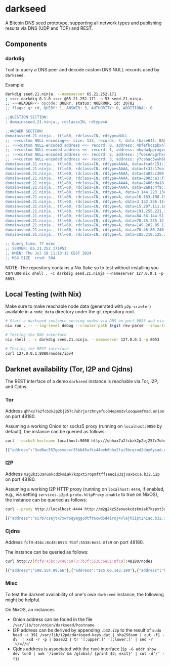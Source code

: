 # darkseed

A Bitcoin DNS seed prototype, supporting all network types and publishing results via
DNS (UDP and TCP) and REST.

## Components

### darkdig

Tool to query a DNS peer and decode custom DNS NULL records used by `darkseed`.

Example:

```bash
darkdig seed.21.ninja. --nameserver 65.21.252.171
; <<>> darkdig 0.1.0 <<>> @65.21.252.171 -p 53 seed.21.ninja.
;; ->>HEADER<<- opcode: QUERY, status: NOERROR, id: 20782
;; flags: qr rd, QUERY: 1, ANSWER: 3, AUTHORITY: 0, ADDITIONAL: 0

;;QUESTION SECTION:
; domain=seed.21.ninja., rdclass=IN, rdtype=A

;;ANSWER SECTION:
domain=seed.21.ninja., ttl=60, rdclass=IN, rdtype=NULL
;; ->>custom NULL encoding<<- size: 133, records: 4, data (base64): BADgSkKoWXhu1bfnzGpGNkkEIzSTOAgAoZ5/J2wtc1IAngBp4Dtx743NW94Xmgeyxv2f9zExg1dkC/wc2LtR+bC3iwFJfOkRvTRPeJfKkPxUV6Vw/miozV++IkwoJFU/9njzYgHHxAOAW7YP5V6BshWIuCTngs6c5OOrdvCX9kunJUoFow
;; ->>custom NULL-encoded address <<- record: 0, address: 4bfefkczpbxnln7hzrvemnsjaqrtjezybaakdht7e5wc242sacpizhid.onion
;; ->>custom NULL-encoded address <<- record: 1, address: nhqdw4pprxgvxxqxtid3frx5t73tcmmdk5sax7a43c5vd6nqw6fxpxad.onion
;; ->>custom NULL-encoded address <<- record: 2, address: jf6osen5grhxrf6ksd6fiv5fod7grkgnl67cetbierkt75ty6nra.b32.i2p
;; ->>custom NULL-encoded address <<- record: 3, address: y7cahac3wyh6kxubwikyrobe46bm5hhe4ovxn4ex6zf2ojkkawrq.b32.i2p
domain=seed.21.ninja., ttl=60, rdclass=IN, rdtype=AAAA, data=fca0:151:79ac:8992:b51e:bdc4:6ed9:41be
domain=seed.21.ninja., ttl=60, rdclass=IN, rdtype=AAAA, data=fc32:17ea:e415:c3bf:9808:149d:b5a2:c9aa
domain=seed.21.ninja., ttl=60, rdclass=IN, rdtype=AAAA, data=2a02:c206:2181:1209::1
domain=seed.21.ninja., ttl=60, rdclass=IN, rdtype=AAAA, data=2003:e3:f746:aa00:be24:11ff:fe64:c6a
domain=seed.21.ninja., ttl=60, rdclass=IN, rdtype=AAAA, data=2406:da18:9f1:f300:6d30:bf12:8a1b:873b
domain=seed.21.ninja., ttl=60, rdclass=IN, rdtype=AAAA, data=2a01:4f9:1a:ae1a::2
domain=seed.21.ninja., ttl=60, rdclass=IN, rdtype=A, data=3.144.223.134
domain=seed.21.ninja., ttl=60, rdclass=IN, rdtype=A, data=16.163.188.199
domain=seed.21.ninja., ttl=60, rdclass=IN, rdtype=A, data=3.132.226.114
domain=seed.21.ninja., ttl=60, rdclass=IN, rdtype=A, data=15.207.111.189
domain=seed.21.ninja., ttl=60, rdclass=IN, rdtype=A, data=191.255.221.37
domain=seed.21.ninja., ttl=60, rdclass=IN, rdtype=A, data=84.56.144.51
domain=seed.21.ninja., ttl=60, rdclass=IN, rdtype=A, data=70.76.245.12
domain=seed.21.ninja., ttl=60, rdclass=IN, rdtype=A, data=149.202.85.112
domain=seed.21.ninja., ttl=60, rdclass=IN, rdtype=A, data=78.46.80.246
domain=seed.21.ninja., ttl=60, rdclass=IN, rdtype=A, data=185.210.125.33

;; Query time: 77 msec
;; SERVER: 65.21.252.171#53
;; WHEN: Thu Jul 18 11:13:12 CEST 2024
;; MSG SIZE  rcvd: 504
```

NOTE: The repository contains a Nix flake so to test without installing you can use `nix
shell . -c darkdig seed.21.ninja --nameserver 127.0.0.1 -p 8053`.

## Local Testing (with Nix)

Make sure to make reachable node data (generated with `p2p-crawler`) available in a
`node_data` directory under the git repository root.

```bash
# Start a darkseed instance serving nodes via DNS on port 8053 and via REST on port 8080
nix run . -- --log-level debug --crawler-path $(git rev-parse --show-toplevel)/test_data --dns-port 8053 --rest-port 8080

# Testing the DNS interface
nix shell . -c darkdig seed.21.ninja. --nameserver 127.0.0.1 -p 8053

# Testing the REST interface
curl 127.0.0.1:8080/nodes/ipv4
```

## Darknet availability (Tor, I2P and Cjdns)

The REST interface of a demo `darkseed` instance is reachable via Tor, I2P, and Cjdns.

### Tor

Address `qhhxx7a2fcbzk2p2bj257c7uhrjorzhnyefuo34epmm3vlooqwemfmad.onion` on port 48180.

Assuming a working Onion tor socks5 proxy (running on `localhost:9050` by default), the
instance can be queried as follows:

```bash
curl --socks5-hostname localhost:9050 http://qhhxx7a2fcbzk2p2bj257c7uhrjorzhnyefuo34epmm3vlooqwemfmad.onion:48180/nodes

[{"address":"3cd6wc557gesvdcvr35bb45ofks44beh6hhy2lai5bcqrud2duy6ysad.onion"},{"address":"3.130.132.234"},...]
```

### I2P

Address `m2g2kz53anuokcdzkmiak7kzpxt5ropmftffseeqiu3zjvax6cua.b32.i2p` on port 48180.

Assuming a working I2P HTTP proxy (running on `localhost:4444`, if enabled, e.g., via
setting `services.i2pd.proto.httpProxy.enable` to true on NixOS), the instance can be
queried as follows:

```bash
curl --proxy http://localhost:4444 http://m2g2kz53anuokcdzkmiak7kzpxt5ropmftffseeqiu3zjvax6cua.b32.i2p/nodes

[{"address":"sirb7csejtk7xwr6qymggudtft6cwd5d4iroj4vlajhiipt2hiaq.b32.i2p"},{"address":"h4bxizfku3lgjbemw5orbuluugq5uv2nglrtj2vusy2gxdhwj5u6mtad.onion"},...]
```

### Cjdns

Address `fcf9:45bc:8c48:6973:7b3f:5538:6e51:8fc9` on port 48180.

The instance can be queried as follows:

```bash
curl http://[fcf9:45bc:8c48:6973:7b3f:5538:6e51:8fc9]:48180/nodes

[{"address":"198.154.99.66"},{"address":"185.66.143.190"},{"address":"bg76hlijkwluqqgpiahkdijpffdim6ed6tgwuovoysv2vnnhrahtkdyd.onion"},...]
```

### Misc

To test the darknet availability of one's own `darkseed` instance, the following might
be helpful.

On NixOS, an instances
- Onion address can be found in the file `/var/lib/tor/onion/darkseed/hostname`.
- I2P address can be derived by appending `.b32.i2p` to the result of `sudo head -c 391
  /var/lib/i2pd/darkseed-keys.dat | sha256sum | cut -f1 -d\  | xxd -r -p | base32 | tr
  '[:upper:]' '[:lower:]' | sed -r 's/=//g'`
- Cjdns address is associated with the `tun0` interface (`ip -6 addr show dev tun0 | awk
  '/inet6/ && /global/ {print $2; exit}' | cut -d'/' -f1`)
